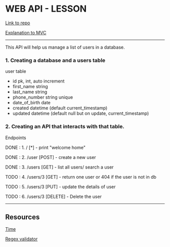 # WEB API - LESSON

[ Link to repo](https://github.com/innv8/web-api)

[Explanation to MVC](https://github.com/innv8/api-introduction#lesson-2--mvc)

---

This API will help us manage a list of users in a database.

### 1. Creating a database and a users table

user table

- id pk, int, auto increment
- first_name string
- last_name string
- phone_number string unique
- date_of_birth date
- created datetime (default current_timestamp)
- updated datetime (default null but on update, current_timestamp)

### 2. Creating an API that interacts with that table.

Endpoints

DONE :  1. /            [*]         - print "welcome home" 

DONE :  2. /user        [POST]      - create a new user

DONE :  3. /users       [GET]       - list all users/ search a user

TODO :  4. /users/3     [GET]       - return one user or 404 if the user is not in db

TODO :  5. /users/3     [PUT]       - update the details of user

TODO :  6. /users/3     [DELETE]    - Delete the user



---
## Resources

[Time](https://www.digitalocean.com/community/tutorials/how-to-use-dates-and-times-in-go)

[Regex validator](https://regex101.com/)